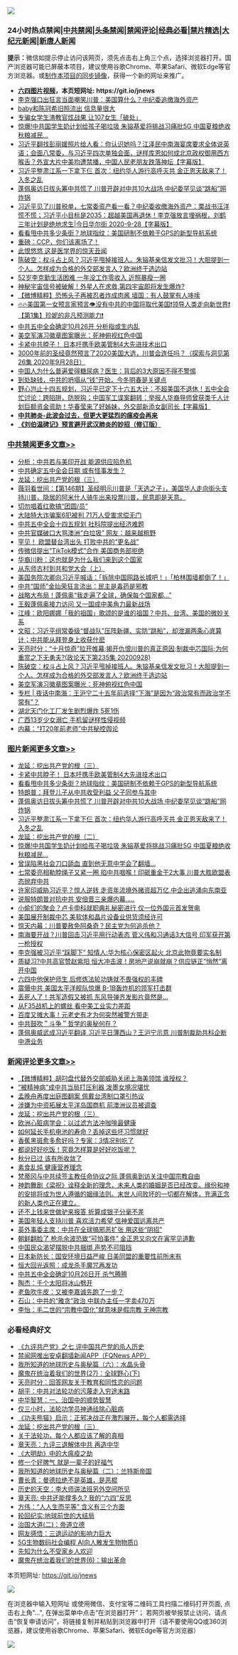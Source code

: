 ![](https://raw.githubusercontent.com/fqnews/bnews/master/64photo/fqnews-qr.jpg)

<div id="tt">
<h3>24小时热点禁闻|<a href="#%E4%B8%AD%E5%85%B1%E7%A6%81%E9%97%BB%E6%9B%B4%E5%A4%9A%E6%96%87%E7%AB%A0">中共禁闻</a>|<a href="#%E5%9B%BE%E7%89%87%E6%96%B0%E9%97%BB%E6%9B%B4%E5%A4%9A%E6%96%87%E7%AB%A0">头条禁闻</a>|<a href="#%E6%96%B0%E9%97%BB%E8%AF%84%E8%AE%BA%E6%9B%B4%E5%A4%9A%E6%96%87%E7%AB%A0">禁闻评论|<a href="#%E5%BF%85%E7%9C%8B%E7%BB%8F%E5%85%B8%E5%A5%BD%E6%96%87">经典必看|<a href="/video.md#%E7%A6%81%E7%89%87%E7%B2%BE%E9%80%89">禁片精选</a>|<a href="https://github.com/fqnews/djy/blob/master/gb/nf1351518.md#1">大纪元新闻</a>|<a href="https://github.com/fqnews/ntdtv/blob/master/gb/prog204.md#1">新唐人新闻</a></h3>
<div><b>提示：</b>微信如提示停止访问该网页，须先点击右上角三个点，选择浏览器打开。国产浏览器可能已屏蔽本项目，建议使用谷歌Chrome、苹果Safari、微软Edge等官方浏览器。或<a href="https://github.com/fqnews/bnews/blob/master/%E5%88%B6%E4%BD%9Cgit%E7%A6%81%E9%97%BB%E9%95%9C%E5%83%8F.md">制作本项目的同步镜像</a>，获得一个新的网址来推广。</div>
<ul>
<li><b><a href="http://d1.bdrive.tk/64.mp4" target="_blank">六四图片视频</a>，本页短网址: https://git.io/jnews</b></li>
<li><a href="/bannedvideo/20200928/1404669.md">李克强口出狂言当面嘲笑川普：美国算什么？中纪委追缴海外资产</a></li>
<li><a href="/yule/20200928/1404776.md">baby和陈冠希旧照流出 信息量很大</a></li>
<li><a href="/baitai/20200928/1404716.md">专骗女学生渣教官炫战果 让107女生「破处」</a></li>
<li><a href="/topimagenews/20200928/1404654.md">惊爆!中共国学生奶计划给孩子喝垃圾 朱镕基爱将挑战习痛批5G 中国夏粮绝收秋粮减民...</a></li>
<li><a href="/bannedvideo/20200929/1404853.md">习近平翻找彭丽媛照片给人看：你认识她吗？江泽民中南海宴席要求全体说英语；会面八常委，与习近平四次单独会面，谜样库恩如何成北京政权御用西方喉舌？外宣大片中美均遭禁播，中国人民老朋友跌落神坛【字幕版】</a></li>
<li><a href="/topimagenews/20200928/1404683.md">习近平整肃江系一下拿下仨 首次：纽约华人游行高呼灭共 金正恩天敌来了！入冬之乱</a></li>
<li><a href="/topimagenews/20200928/1404740.md">蓬佩奥访日拔头筹中共慌了 川普开辟对中共10大战场 中纪委罕见谈“跳船”网炸锅</a></li>
<li><a href="/bannedvideo/20200929/1404808.md">习近平见了川普税单，七常委资产看一看？中纪委收缴海外资产：栗战书汪洋慌不慌；习近平小目标是2035：超越美国再退休！李克强放言埋祸根，刘鹤三年计划是绝地求生|今日华尔街 2020-9-28【字幕版】</a></li>
<li><a href="/topimagenews/20200929/1404980.md">看看甩中共多少条街？地球指纹：美国研制不依赖于GPS的新型导航系统</a></li>
<li><a href="/bannedvideo/20200929/1404914.md">重磅：CCP，你们该离场了！</a></li>
<li><a href="/cnnews/20200928/1404629.md">此恨悠悠 这是医学界的惊天丑闻</a></li>
<li><a href="/cbnews/20200929/1404882.md">陈破空：权斗占上风？习近平甩掉接班人。朱镕基亲信发文批习！大胆提到一个人。怎样成为合格的外交部发言人？欧洲终于选边站</a></li>
<li><a href="/yule/20200929/1404897.md">52岁李克勤生活困难 一年没工作零收入 近照暴瘦一圈</a></li>
<li><a href="/comments/20200928/1404730.md">神秘宇宙信号被破解！外星人在求救,第四宇宙即将发生爆炸?</a></li>
<li><a href="/comments/20200929/1404868.md">【微博精粹】恐怖头子再被忍者炸成肉酱 墙国：有人鼓掌有人哆嗦</a></li>
<li><a href="/bannedvideo/20200929/1404928.md">🔥🔥美国第一女预言家预言👁️没有中共的中国将取代美国❗领导人类走向新世界❗【第1集】珍妮的非凡预测能力❗</a></li>
<li><a href="/comments/20200928/1404687.md">中共五中全会确定10月26开 分析指或生内乱</a></li>
<li><a href="/cbnews/20200929/1404866.md">美空军演习徽章图案曝光：死神俯视红色中国</a></li>
<li><a href="/topimagenews/20200929/1405005.md">卡紧中共脖子！ 日本吁携手欧美管制4大先进技术出口</a></li>
<li><a href="/bannedvideo/20200929/1404955.md">3000年前的圣经竟然预言了2020美国大选，川普会连任吗？（探索与洞见第26集 2020年9月28日）</a></li>
<li><a href="/health/20200929/1404926.md">中国人为什么普遍爱得糖尿病？医生：背后的3大原因不得不警惕</a></li>
<li><a href="/bannedvideo/20200929/1405060.md">到处缺钱，中共的坍塌从“钱”开始，今冬明春是关键点</a></li>
<li><a href="/bannedvideo/20200928/1404746.md">野心岂止十四五规划，习近平已定下十六五大计：不超美国不退休！五中全会忙讨论：跨陷阱，防脱钩；中国军工谍案翻转：举报人华裔导师曾获类千人计划巨额资金资助！华春莹来了好姊妹，外交部新添女副司长【字幕版】</a></li>
<li><b><a href="/comments/20200211/1275071.md" target="_blank">中共肺炎-此波会过去，但更大更猛烈的瘟疫会再来</a></b></li>
<li><b><a href="/comments/20200207/1272816.md" target="_blank">《刘伯温碑记》预言避开武汉肺炎的妙招（修订版）</a></b></li>
</ul>
</div>

<div class="catlist">
<h3><a href="/cbnews/" target="_blank">中共禁闻</a><span><a href="/cbnews/" target="_blank" rel="nofollow">更多文章>></a></span></h3>
<ul>
<li><a href="/cbnews/20200929/1405245.md" target="_blank">分析：中共若与美印开战 能源供应陷危机</a></li>
<li><a href="/cbnews/20200929/1405224.md" target="_blank">中共确定五中全会日期 或有怪事发生？</a></li>
<li><a href="/comments/20200929/1405201.md" target="_blank">龙延：挖出共产党的根（三）</a></li>
<li><a href="/cbnews/20200929/1405188.md" target="_blank">薇羽看世间：【第146期】圣经明示川普是「天选之子」，美国华人走向街头支持川普，隐居的阿米什人骑牛出来投票川普，民意即是天意。</a></li>
<li><a href="/cbnews/20200929/1405168.md" target="_blank">切勿唱着红歌搞“团圆/员”</a></li>
<li><a href="/cbnews/20200929/1405163.md" target="_blank">大陆特大诈骗案6犯被判 71万人受害求偿无门</a></li>
<li><a href="/cbnews/20200929/1405150.md" target="_blank">中共五中全会十四五规划 社科院提出经济难题</a></li>
<li><a href="/cbnews/20200929/1405149.md" target="_blank">中共官媒破口大骂澳洲“白垃圾” 网友：越来越粗野</a></li>
<li><a href="/cbnews/20200929/1405148.md" target="_blank">罕见！ 欧盟替台湾出头 打败中共的“更名战”</a></li>
<li><a href="/cbnews/20200929/1405134.md" target="_blank">传微信提出“TikTok模式”合作 美国商务部拒绝</a></li>
<li><a href="/cbnews/20200929/1405133.md" target="_blank">华裔川粉：这也就是为什么我们来到这个国家</a></li>
<li><a href="/cbnews/20200929/1405107.md" target="_blank">从东师古村到共和党大会（上）</a></li>
<li><a href="/cbnews/20200929/1405061.md" target="_blank">美国务院次卿向习近平喊话：「拆除中国网路长城吧！」「柏林围墙都倒了！」</a></li>
<li><a href="/cbnews/20200929/1405032.md" target="_blank">中共“国师”金灿荣狂言流出：民主是毒药是邪教</a></li>
<li><a href="/cbnews/20200929/1405007.md" target="_blank">战略大布局！蓬佩奥“我走遍了全球，确保每个国家都&#8230;”</a></li>
<li><a href="/cbnews/20200929/1405006.md" target="_blank">王毅蓬佩奥接力访问 又一国成中美角力最新战场</a></li>
<li><a href="/cbnews/20200929/1405004.md" target="_blank">江峰：欧阳娜娜「我的祖国」歌颂的是谁的祖国？中共、台湾、美国的微妙关系</a></li>
<li><a href="/cbnews/20200929/1404931.md" target="_blank">文昭：习近平组常委级“督战队”压阵新疆、实防“跳船”，却泄漏两条心底算计；中共能从拜登身上收获什麽</a></li>
<li><a href="/cbnews/20200929/1404923.md" target="_blank">天亮时分：“十月惊奇”拉开帷幕;揭开仇恨川普的真正原因;制裁中芯国际;为何重赏之下无勇夫?(政论天下第235集 20200928)</a></li>
<li><a href="/cbnews/20200929/1404882.md" target="_blank">陈破空：权斗占上风？习近平甩掉接班人。朱镕基亲信发文批习！大胆提到一个人。怎样成为合格的外交部发言人？欧洲终于选边站</a></li>
<li><a href="/cbnews/20200929/1404866.md" target="_blank">美空军演习徽章图案曝光：死神俯视红色中国</a></li>
<li><a href="/cbnews/20200929/1404862.md" target="_blank">专栏 | 夜话中南海：王沪宁二十五年前选择“下海”是因为“政治常有而政治学不常有”？</a></li>
<li><a href="/cbnews/20200929/1404852.md" target="_blank">湖北天门化工厂发生剧烈爆炸 5死1伤</a></li>
<li><a href="/cbnews/20200929/1404851.md" target="_blank">广西13岁少女溺亡 手机留谜样性侵视频</a></li>
<li><a href="/cbnews/20200929/1404843.md" target="_blank">内幕：“打20年前老师”中共秘控舆论</a></li>

</ul>
</div>
<div class="catlist">
<h3><a href="/topimagenews/" target="_blank">图片新闻</a><span><a href="/topimagenews/" target="_blank" rel="nofollow">更多文章>></a></span></h3>
<ul>
<li><a href="/comments/20200929/1405201.md" target="_blank">龙延：挖出共产党的根（三）</a></li>
<li><a href="/topimagenews/20200929/1405005.md" target="_blank">卡紧中共脖子！ 日本吁携手欧美管制4大先进技术出口</a></li>
<li><a href="/topimagenews/20200929/1404980.md" target="_blank">看看甩中共多少条街？地球指纹：美国研制不依赖于GPS的新型导航系统</a></li>
<li><a href="/topimagenews/20200929/1404885.md" target="_blank">特朗普：拜登儿子从中共收受利益 父子同参与其中</a></li>
<li><a href="/topimagenews/20200928/1404740.md" target="_blank">蓬佩奥访日拔头筹中共慌了 川普开辟对中共10大战场 中纪委罕见谈“跳船”网炸锅</a></li>
<li><a href="/topimagenews/20200928/1404683.md" target="_blank">习近平整肃江系一下拿下仨 首次：纽约华人游行高呼灭共 金正恩天敌来了！入冬之乱</a></li>
<li><a href="/comments/20200928/1404653.md" target="_blank">龙延：挖出共产党的根（二）</a></li>
<li><a href="/topimagenews/20200928/1404654.md" target="_blank">惊爆!中共国学生奶计划给孩子喝垃圾 朱镕基爱将挑战习痛批5G 中国夏粮绝收秋粮减民&#8230;</a></li>
<li><a href="/topimagenews/20200928/1404412.md" target="_blank">曾误陷黑社会刀口舔血 直到他无意中学会了翻墙&#8230;</a></li>
<li><a href="/topimagenews/20200927/1404192.md" target="_blank">七常委亮相勒脖绳子又紧一圈 掐中共咽喉！印砸重金干2大事 川普大胜欧盟表态抛弃中共</a></li>
<li><a href="/topimagenews/20200927/1404147.md" target="_blank">许家印威胁习近平？惊人逆转 走资年流境外赌资超万亿 中企出逃涌向东南亚</a></li>
<li><a href="/topimagenews/20200927/1403946.md" target="_blank">说服特朗普对抗中共 安倍晋三亲爆内幕…..</a></li>
<li><a href="/topimagenews/20200927/1403916.md" target="_blank">小偷们的聚会？卢卡申科就职典礼秘密进行 仅一位外国元首发贺电</a></li>
<li><a href="/topimagenews/20200927/1403741.md" target="_blank">美国展开制裁中芯 美软体和晶片设备业供货须经许可</a></li>
<li><a href="/comments/20200926/1403635.md" target="_blank">惊天内幕：川普要赦免阿桑奇？民主党为何追杀他？</a></li>
<li><a href="/topimagenews/20200926/1403728.md" target="_blank">南海要开战？川普回击习近平用行动表态 菅义伟和习通话3大信号 印军获开第一枪授权</a></li>
<li><a href="/topimagenews/20200926/1403723.md" target="_blank">李克强被习近平“踩脚下” 知情人:华为核心保密区起火 北京此物竟要实名制</a></li>
<li><a href="/topimagenews/20200926/1403625.md" target="_blank">质疑习?中共高官赞赵紫阳 恒大冲击波！房地产说崩就崩？供应链正&#8221;悄然&#8221;离开中国</a></li>
<li><a href="/comments/20200926/1403542.md" target="_blank">六四中他保护师生 后修炼法轮功铸就不畏强权的丰碑</a></li>
<li><a href="/topimagenews/20200926/1403582.md" target="_blank">震慑中共 美国太平洋舰队惊爆 B-1B轰炸机的领军打击群</a></li>
<li><a href="/topimagenews/20200926/1403544.md" target="_blank">丢死人了！共军造假又被抓 东风导弹齐发影片竟然是…</a></li>
<li><a href="/topimagenews/20200926/1403524.md" target="_blank">从F35战机上的螺丝 看中美工业实力差距</a></li>
<li><a href="/topimagenews/20200926/1403512.md" target="_blank">百度又摊大事！元老史有才为何突然被警方带走</a></li>
<li><a href="/comments/20200925/1402744.md" target="_blank">中共鼓吹＂斗争＂哲学的奥秘何在？</a></li>
<li><a href="/topimagenews/20200925/1403113.md" target="_blank">蓬佩奥威武成习近平翻译 习近平日薄西山？王沪宁示意 川普制裁助共科企断中港业务</a></li>

</ul>
</div>
<div class="catlist">
<h3><a href="/comments/" target="_blank">新闻评论</a><span><a href="/comments/" target="_blank" rel="nofollow">更多文章>></a></span></h3>
<ul>
<li><a href="/comments/20200929/1405247.md" target="_blank">【微博精粹】胡叼盘代替外交部威胁关闭上海美领馆 谁授权？</a></li>
<li><a href="/comments/20200929/1405240.md" target="_blank">“被精神病”成中共当局打压利器 泼墨女境况堪忧</a></li>
<li><a href="/comments/20200929/1405215.md" target="_blank">孟晚舟再度出庭图翻案 佩戴台湾制口罩引热议</a></li>
<li><a href="/comments/20200929/1405214.md" target="_blank">涉嫌为中资拓展太平洋岛国商机 前澳洲议员被调查</a></li>
<li><a href="/comments/20200929/1405201.md" target="_blank">龙延：挖出共产党的根（三）</a></li>
<li><a href="/comments/20200929/1405176.md" target="_blank">欧洲心脏病学会：以过滤方法冲咖啡最健康</a></li>
<li><a href="/comments/20200929/1405175.md" target="_blank">如何延长手机电池的寿命？丢掉这些坏习惯就好</a></li>
<li><a href="/comments/20200929/1405174.md" target="_blank">香蕉黑斑愈多愈好吗？专家：3情况别吃了</a></li>
<li><a href="/comments/20200929/1405173.md" target="_blank">都说好好吃饭！究竟怎样算是好好吃饭呢？</a></li>
<li><a href="/comments/20200929/1405172.md" target="_blank">秋分已过 该有所收敛了</a></li>
<li><a href="/comments/20200929/1405171.md" target="_blank">素食乱炖 健康营养理念</a></li>
<li><a href="/comments/20200929/1405153.md" target="_blank">梵蒂冈与中共续签主教任命协议之际 蓬佩奥到访关注中国宗教自由</a></li>
<li><a href="/comments/20200929/1405003.md" target="_blank">神韵舞剧《梁祝》诠释全新的理念，未来人类的婚姻是否已经改变。缘份和神的安排将成为世人遵循的姻缘法则。末世人间败坏的一切都在解体，充满正念的新人类也正在建立。</a></li>
<li><a href="/comments/20200929/1405047.md" target="_blank">还不上钱来世做驴来报答 折算成银子分毫不差</a></li>
<li><a href="/comments/20200929/1405025.md" target="_blank">美国年轻人支持川普 喜欢活力希望 信神爱国远离共产</a></li>
<li><a href="/comments/20200929/1405024.md" target="_blank">英外事委主席：中共在全球搞邪恶扩张 用这些“阴招”</a></li>
<li><a href="/comments/20200929/1405018.md" target="_blank">朝鲜翻脸了 枪杀余波恐致“可怕事件” 金正恩又向文在寅罕见道歉</a></li>
<li><a href="/comments/20200929/1404999.md" target="_blank">中国民众渴望摆脱中共捆绑 声势不可阻挡</a></li>
<li><a href="/comments/20200929/1404998.md" target="_blank">日本新防长：国安环境日益严峻 日美同盟的重要性前所未有</a></li>
<li><a href="/comments/20200929/1404997.md" target="_blank">恒大回光返照：成龙杀手魔咒再发功</a></li>
<li><a href="/comments/20200929/1404992.md" target="_blank">中共五中全会确定10月26日开 杀气腾腾</a></li>
<li><a href="/comments/20200929/1404991.md" target="_blank">陶杰：千个太阳将冰山劈开</a></li>
<li><a href="/comments/20200929/1404990.md" target="_blank">老鱼吹牛皮：又被李嘉诚先跑了一步？</a></li>
<li><a href="/comments/20200929/1404989.md" target="_blank">石山：中共的“雅贪”政治 中联办主任一字卖470万</a></li>
<li><a href="/comments/20200929/1404988.md" target="_blank">李怡：毛二世的“宗教中国化”就意味是假宗教 无神宗教</a></li>

</ul>
</div>

<div class="catlist">
<h3>必看经典好文</h3>
<ul>
<li><a href="/bookonline/20131116/201048.md" target="_blank">《九评共产党》之七 评中国共产党的杀人历史</a></li>
<li><a href="/comments/20200503/1322531.md" target="_blank">禁闻网推出安卓翻墙新闻APP（FQNews APP）</a></li>
<li><a href="/cbnews/20171115/856086.md" target="_blank">我所知道的地球历史与奥秘篇（六）：水晶头骨</a></li>
<li><a href="/comments/20181224/1052333.md" target="_blank">魔鬼在统治着我们的世界(27)：全球野心(下)</a></li>
<li><a href="/cbnews/20200916/1397196.md" target="_blank">天亮时分：回答网友关于教育和同性恋的问题</a></li>
<li><a href="/cbnews/20200720/1363328.md" target="_blank">胡平：中共对法轮功的污蔑走入穷途末路</a></li>
<li><a href="/comments/20200605/1340202.md" target="_blank">中华智慧：一、治国中的顺势智慧</a></li>
<li><a href="/health/20170626/780270.md" target="_blank">仅三小时，法轮功学员神通祛除心脏病</a></li>
<li><a href="/comments/20200308/1290182.md" target="_blank">《功夫熊猫》启示：正邪决战正在激烈展开，每个人都需选择</a></li>
<li><a href="/comments/20200929/1405201.md" target="_blank">龙延：挖出共产党的根（三）</a></li>
<li><a href="/topimagenews/20161125/619230.md" target="_blank">关于法轮功，每个人都应该了解的真相</a></li>
<li><a href="/comments/20131119/1029445.md" target="_blank">章天亮：九评三退解体中共 再造中华</a></li>
<li><a href="/comments/20200203/1269785.md" target="_blank">《大明劫》中的大瘟疫之劫</a></li>
<li><a href="/funmedia/20200713/1359909.md" target="_blank">修一个好脾气 就是一辈子的好福气</a></li>
<li><a href="/tculture/xiulian/20170614/774347.md" target="_blank">我所知道的地球历史与奥秘篇（二）：兰特斯帝国</a></li>
<li><a href="/comments/20180726/727420.md" target="_blank">曹长青：曼德拉绝不是英雄，是恶棍</a></li>
<li><a href="/tculture/20121025/73064.md" target="_blank">历史的天空：李大师讲法班另外空间所见</a></li>
<li><a href="/comments/20200607/1341003.md" target="_blank">章天亮: 中共还能撑多久? 我的“六四”反思</a></li>
<li><a href="/comments/20200720/1363377.md" target="_blank">方伟：“人人生而平等” 含义有三个方面</a></li>
<li><a href="/comments/20200920/582873.md" target="_blank">轮回纪实:地球前世的大结局</a></li>
<li><a href="/cbnews/20180308/911611.md" target="_blank">治国大道(二)：帝道立德</a></li>
<li><a href="/cbnews/20200126/1265515.md" target="_blank">网友感悟：三退运动的影响力巨大</a></li>
<li><a href="/topimagenews/20200527/1335347.md" target="_blank">5G生物数码社会编程 AI向人散发生物物质()</a></li>
<li><a href="/comments/20200620/1346848.md" target="_blank">先知为什么不受家乡人欢迎</a></li>
<li><a href="/topimagenews/20180524/947358.md" target="_blank">魔鬼在统治着我们的世界(6)：输出革命</a></li>

</ul>
</div>

本页短网址: https://git.io/jnews

![](https://raw.githubusercontent.com/fqnews/bnews/master/64photo/fqnews-qr.jpg)

在浏览器中输入短网址 或使用微信、支付宝等二维码工具扫描二维码打开页面, 点击右上角"...", 在弹出菜单中点击“在浏览器打开”； 若网页被举报禁止访问，请点击“恢复申请访问”，将链接复制并粘贴到浏览器中打开（请不要使用QQ或360浏览器，建议使用谷歌Chrome、苹果Safari、微软Edge等官方浏览器）

![](https://raw.githubusercontent.com/fqnews/bnews/master/64photo/wx.jpg)